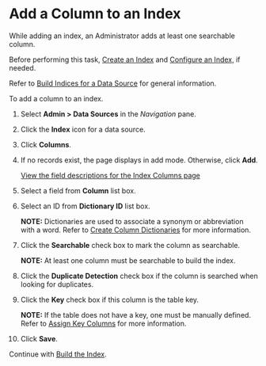 # Add a Column to an Index

While adding an index, an Administrator adds at least one searchable
column.

Before performing this task, [Create an Index](Create%20an%20Index.htm)
and [Configure an Index,](Configure%20an%20Index.htm) if needed.

Refer to [Build Indices for a Data
Source](Build%20Indices%20for%20a%20Data%20Source%20for%20Search%20and%20Duplicate%20Detection.htm)
for general information.

To add a column to an index.

1.  Select **Admin \> Data Sources** in the *Navigation* pane.

2.  Click the **Index** icon for a data source.

3.  Click **Columns**.

4.  If no records exist, the page displays in add mode. Otherwise, click
    **Add**.
    
    [View the field descriptions for the Index Columns
    page](../Page_Desc/Index%20Columns.htm)

5.  Select a field from **Column** list box.

6.  Select an ID from **Dictionary ID** list box.
    
    **NOTE:** Dictionaries are used to associate a synonym or
    abbreviation with a word. Refer to [Create Column
    Dictionaries](Create%20Column%20Dictionaries.htm) for more
    information.

7.  Click the **Searchable** check box to mark the column as searchable.
    
    **NOTE:** At least one column must be searchable to build the index.

8.  Click the **Duplicate Detection** check box if the column is
    searched when looking for duplicates.

9.  Click the **Key** check box if this column is the table key.
    
    **NOTE:** If the table does not have a key, one must be manually
    defined. Refer to [Assign Key Columns](Assign%20Key%20Columns.htm)
    for more information.

10. Click **Save**.

Continue with [Build the Index](Build%20the%20Index.htm).
